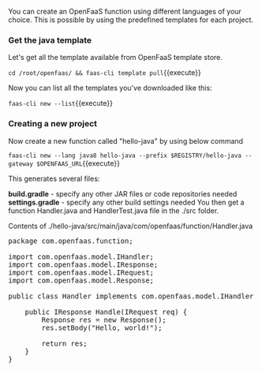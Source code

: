 You can create an OpenFaaS function using different languages of your choice. This is possible
by using the predefined templates for each project.


### Get the java template
Let's get all the template available from OpenFaaS template store.

`cd /root/openfaas/ && faas-cli template pull`{{execute}}

Now you can list all the templates you've downloaded like this:

`faas-cli new --list`{{execute}}

  
### Creating a new project
Now create a new function called "hello-java" by using below command

`faas-cli new --lang java8 hello-java --prefix $REGISTRY/hello-java --gateway $OPENFAAS_URL`{{execute}}

This generates several files:

**build.gradle** - specify any other JAR files or code repositories needed
**settings.gradle** - specify any other build settings needed
You then get a function Handler.java and HandlerTest.java file in the ./src folder.

Contents of ./hello-java/src/main/java/com/openfaas/function/Handler.java
<pre>
package com.openfaas.function;

import com.openfaas.model.IHandler;
import com.openfaas.model.IResponse;
import com.openfaas.model.IRequest;
import com.openfaas.model.Response;

public class Handler implements com.openfaas.model.IHandler {

    public IResponse Handle(IRequest req) {
        Response res = new Response();
	    res.setBody("Hello, world!");

	    return res;
    }
}

</pre>
